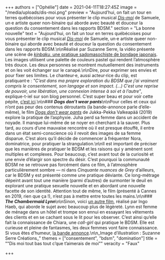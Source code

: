 +++
authors = ["Ophélie"]
date = 2021-04-11T18:27:45Z
image = "/media/uploads/dis-moi.png"
preview = "Aujourd’hui, on fait un tour en terres québécoises pour vous présenter le clip musical [_Dis-moi_](https://www.youtube.com/watch?v=4R3WDvpvq5g) de Samuele, un·e artiste queer non-binaire qui aborde avec beauté et douceur la question du consentement dans les rapports BDSM."
section = "La bonne nouvelle"
text = "Aujourd’hui, on fait un tour en terres québécoises pour vous présenter le clip musical [_Dis-moi_](https://www.youtube.com/watch?v=4R3WDvpvq5g) de Samuele, un·e artiste queer non-binaire qui aborde avec beauté et douceur la question du consentement dans les rapports BDSM.\n\nRéalisé par Suzanne Serre, la vidéo présente une scène de [_kinbaku_, une pratique sadomasochiste de bondage japonais](https://lepointq.com/articles/21-03/dessine-moi-un-fantasme/). Les images utilisent une palette de couleurs pastel qui rendent l’atmosphère très douce. Les deux personnes se montrent mutuellement des instruments et on les voit échanger sur le canapé.\n\nDire, pour exprimer ses envies et pour fixer ses limites. Le chanteur·e, aussi acteur·rice du clip, est pratiquant·e&nbsp;: _\"C’est dans ma propre exploration du BDSM que j’ai vraiment compris le consentement, son langage et son impact. (…) C’est une reprise de pouvoir, une libération, une connexion intense à soi et à l’autre\"_, explique-t-iel sur son blog personnel. C’est super beau et pour voir cette pépite, [c’est ici](https://www.youtube.com/watch?v=4R3WDvpvq5g).\n\n### **_Dogs don’t wear pants_**\n\nPour celles et ceux qui n’ont pas peur des contenus déroutants (la bande-annonce parle d’elle-même), le film [_Dogs don’t wear pants_](https://www.youtube.com/watch?v=6DPsTE1j4uo) de Jukka-Pekka Valkeapää (2019) explore la pratique de l’asphyxie. Juha perd sa femme dans un accident de noyade. Il manque lui-même de se noyer en cherchant à la sauver. Plus tard, au cours d’une mauvaise rencontre où il est presque étouffé, il entre dans un état semi-conscience où il revoit des images de sa femme disparue. C’est alors qu’il décide de commencer à fréquenter Nora, dominatrice, pour pratiquer la strangulation.\n\nIl est important de préciser que les manières de pratiquer le BDSM et les raisons qui y amènent sont multiples et complexes. Pour beaucoup, c’est avant tout de la curiosité et une envie d’élargir son spectre du désir. C’est pourquoi la communauté BDSM ne se retrouve pas forcément dans ce film, à l’atmosphère particulièrement sombre&nbsp;&mdash;&nbsp;ni dans _Cinquante nuances de Grey_ d’ailleurs, car le BDSM y est présenté comme une pratique déviante. Ce long-métrage dépeint avant tout une manière (parmi d’autres) de surmonter le deuil en explorant une pratique sexuelle nouvelle et en abordant une nouvelle facette de son identité. Attention tout de même, le film (présenté à Cannes en 2019, rien que ça&nbsp;!), n’est pas à mettre entre toutes les mains.\n\n### **_The Chambermaid Lynn_**\n\nSinon, voici [un autre film](https://www.youtube.com/watch?v=5jaCsAHoEpI), réalisé par Ingo Haeb, qui aborde le sujet avec beaucoup plus de légèreté. Lynn est femme de ménage dans un hôtel et trompe son ennui en essayant les vêtements des clients et en se cachant sous le lit pour les observer. C’est ainsi qu’elle fait la connaissance de Chiara, une _call-girl_ qui pratique le BDSM. Elle est curieuse et pleine de fantasmes, les deux femmes vont faire connaissance. Si vous êtes d’humeur, [la bande annonce](https://www.youtube.com/watch?v=5jaCsAHoEpI).\n\n_Image d’illustration&nbsp;: Suzanne Serre Créations_"
themes = ["consentement", "bdsm", "domination"]
title = "\"Dis moi tout bas tout c’que t’aimerais de moi\""
veracity = "Faux"

+++
